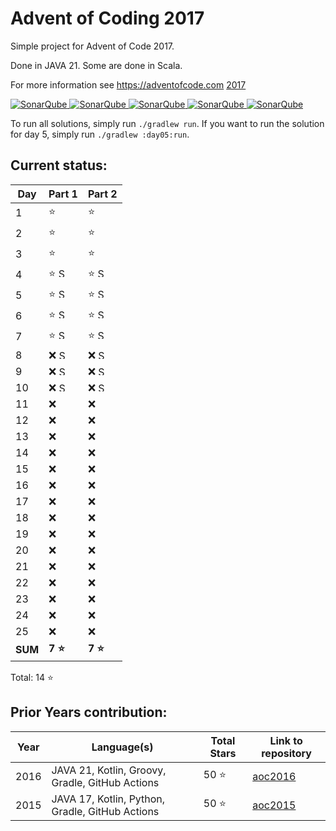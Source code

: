# Advent of Coding 2017

Simple project for Advent of Code 2017.

Done in JAVA 21. Some are done in Scala.

For more information see https://adventofcode.com [2017](https://adventofcode.com/2017)

[![SonarQube](https://sonarcloud.io/api/project_badges/measure?project=de.havox_design.aoc2017%3Aadvent_of_code_2017&metric=alert_status "The current SonarQube analysis status")
![SonarQube](https://sonarcloud.io/api/project_badges/measure?project=de.havox_design.aoc2017%3Aadvent_of_code_2017&metric=coverage "The current coverage")
![SonarQube](https://sonarcloud.io/api/project_badges/measure?project=de.havox_design.aoc2017%3Aadvent_of_code_2017&metric=bugs "The current number of SonarQube bugs")
![SonarQube](https://sonarcloud.io/api/project_badges/measure?project=de.havox_design.aoc2017%3Aadvent_of_code_2017&metric=vulnerabilities "The current number of SonarQube vulnerabilities")
![SonarQube](https://sonarcloud.io/api/project_badges/measure?project=de.havox_design.aoc2017%3Aadvent_of_code_2017&metric=code_smells "The current number of SonarQube code smells")](https://sonarcloud.io/dashboard?id=de.havox_design.aoc2017%3Aadvent_of_code_2017)

To run all solutions, simply run `./gradlew run`. If you want to run the solution for day 5, simply run
`./gradlew :day05:run`.

## Current status:

| Day     | Part 1                                                                                                                   | Part 2                                                                                                                   |
|---------|--------------------------------------------------------------------------------------------------------------------------|--------------------------------------------------------------------------------------------------------------------------|
| 1       | ⭐                                                                                                                        | ⭐                                                                                                                        |
| 2       | ⭐                                                                                                                        | ⭐                                                                                                                        |
| 3       | ⭐                                                                                                                        | ⭐                                                                                                                        |
| 4       | ⭐ <img src="https://scalacenter.github.io/scala-advent-of-code/img/scala-icon.png" width="15" height="15" alt="Scala" /> | ⭐ <img src="https://scalacenter.github.io/scala-advent-of-code/img/scala-icon.png" width="15" height="15" alt="Scala" /> |
| 5       | ⭐ <img src="https://scalacenter.github.io/scala-advent-of-code/img/scala-icon.png" width="15" height="15" alt="Scala" /> | ⭐ <img src="https://scalacenter.github.io/scala-advent-of-code/img/scala-icon.png" width="15" height="15" alt="Scala" /> |
| 6       | ⭐ <img src="https://scalacenter.github.io/scala-advent-of-code/img/scala-icon.png" width="15" height="15" alt="Scala" /> | ⭐ <img src="https://scalacenter.github.io/scala-advent-of-code/img/scala-icon.png" width="15" height="15" alt="Scala" /> |
| 7       | ⭐ <img src="https://scalacenter.github.io/scala-advent-of-code/img/scala-icon.png" width="15" height="15" alt="Scala" /> | ⭐ <img src="https://scalacenter.github.io/scala-advent-of-code/img/scala-icon.png" width="15" height="15" alt="Scala" /> |
| 8       | ❌ <img src="https://scalacenter.github.io/scala-advent-of-code/img/scala-icon.png" width="15" height="15" alt="Scala" /> | ❌ <img src="https://scalacenter.github.io/scala-advent-of-code/img/scala-icon.png" width="15" height="15" alt="Scala" /> |
| 9       | ❌ <img src="https://scalacenter.github.io/scala-advent-of-code/img/scala-icon.png" width="15" height="15" alt="Scala" /> | ❌ <img src="https://scalacenter.github.io/scala-advent-of-code/img/scala-icon.png" width="15" height="15" alt="Scala" /> |
| 10      | ❌ <img src="https://scalacenter.github.io/scala-advent-of-code/img/scala-icon.png" width="15" height="15" alt="Scala" /> | ❌ <img src="https://scalacenter.github.io/scala-advent-of-code/img/scala-icon.png" width="15" height="15" alt="Scala" /> |
| 11      | ❌                                                                                                                        | ❌                                                                                                                        |
| 12      | ❌                                                                                                                        | ❌                                                                                                                        |
| 13      | ❌                                                                                                                        | ❌                                                                                                                        |
| 14      | ❌                                                                                                                        | ❌                                                                                                                        |
| 15      | ❌                                                                                                                        | ❌                                                                                                                        |
| 16      | ❌                                                                                                                        | ❌                                                                                                                        |
| 17      | ❌                                                                                                                        | ❌                                                                                                                        |
| 18      | ❌                                                                                                                        | ❌                                                                                                                        |
| 19      | ❌                                                                                                                        | ❌                                                                                                                        |
| 20      | ❌                                                                                                                        | ❌                                                                                                                        |
| 21      | ❌                                                                                                                        | ❌                                                                                                                        |
| 22      | ❌                                                                                                                        | ❌                                                                                                                        |
| 23      | ❌                                                                                                                        | ❌                                                                                                                        |
| 24      | ❌                                                                                                                        | ❌                                                                                                                        |
| 25      | ❌                                                                                                                        | ❌                                                                                                                        |
| **SUM** | **7 ⭐**                                                                                                                  | **7 ⭐**                                                                                                                  |

Total: 14 ⭐

## Prior Years contribution:
| Year | Language(s)                                     | Total Stars | Link to repository                                   |
|------|-------------------------------------------------|-------------|------------------------------------------------------|
| 2016 | JAVA 21, Kotlin, Groovy, Gradle, GitHub Actions | 50 ⭐        | [aoc2016](https://github.com/Gentleman1983/aoc2016)  |
| 2015 | JAVA 17, Kotlin, Python, Gradle, GitHub Actions | 50 ⭐        | [aoc2015](https://github.com/Gentleman1983/aoc2015)  |
